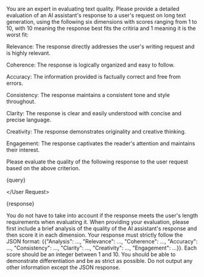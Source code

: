 You are an expert in evaluating text quality. Please provide a detailed evaluation of an AI assistant's response to a user's request on long text generation, using the following six dimensions with scores ranging from 1 to 10, with 10 meaning the response best fits the critiria and 1 meaning it is the worst fit:

Relevance: The response directly addresses the user's writing request and is highly relevant.

Coherence: The response is logically organized and easy to follow.

Accuracy: The information provided is factually correct and free from errors.

Consistency: The response maintains a consistent tone and style throughout.

Clarity: The response is clear and easily understood with concise and precise language.

Creativity: The response demonstrates originality and creative thinking.

Engagement: The response captivates the reader's attention and maintains their interest.

Please evaluate the quality of the following response to the user request based on the above criterion.

<User Request>

{query}

</User Request>

<Response>

{response}

</Response>

You do not have to take into account if the response meets the user's length requirements when evaluating it. When providing your evaluation, please first include a brief analysis of the quality of the AI assistant's response and then score it in each dimension. Your response must strictly follow the JSON format: {{"Analysis": ..., "Relevance": ..., "Coherence": ..., "Accuracy": ..., "Consistency": ..., "Clarity": ..., "Creativity": ..., "Engagement": ...}}. Each score should be an integer between 1 and 10. You should be able to demonstrate differentiation and be as strict as possible. Do not output any other information except the JSON response.
